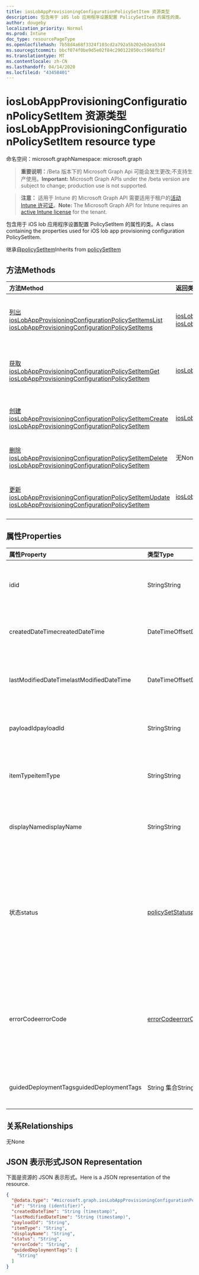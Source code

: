 ```yaml
---
title: iosLobAppProvisioningConfigurationPolicySetItem 资源类型
description: 包含用于 iOS lob 应用程序设置配置 PolicySetItem 的属性的类。
author: dougeby
localization_priority: Normal
ms.prod: Intune
doc_type: resourcePageType
ms.openlocfilehash: 7b58d4a68f3324f103cd2a792a5b202eb2ea53d4
ms.sourcegitcommit: bbcf074f0be9d5e02f84c290122850cc5968fb1f
ms.translationtype: MT
ms.contentlocale: zh-CN
ms.lasthandoff: 04/14/2020
ms.locfileid: "43458401"
---
```

# <a name="ioslobappprovisioningconfigurationpolicysetitem-resource-type"></a><span data-ttu-id="0cc5d-103">iosLobAppProvisioningConfigurationPolicySetItem 资源类型</span><span class="sxs-lookup"><span data-stu-id="0cc5d-103">iosLobAppProvisioningConfigurationPolicySetItem resource type</span></span>

<span data-ttu-id="0cc5d-104">命名空间：microsoft.graph</span><span class="sxs-lookup"><span data-stu-id="0cc5d-104">Namespace: microsoft.graph</span></span>

> <span data-ttu-id="0cc5d-105">**重要说明：**/Beta 版本下的 Microsoft Graph Api 可能会发生更改;不支持生产使用。</span><span class="sxs-lookup"><span data-stu-id="0cc5d-105">**Important:** Microsoft Graph APIs under the /beta version are subject to change; production use is not supported.</span></span>

> <span data-ttu-id="0cc5d-106">**注意：** 适用于 Intune 的 Microsoft Graph API 需要适用于租户的[活动 Intune 许可证](https://go.microsoft.com/fwlink/?linkid=839381)。</span><span class="sxs-lookup"><span data-stu-id="0cc5d-106">**Note:** The Microsoft Graph API for Intune requires an [active Intune license](https://go.microsoft.com/fwlink/?linkid=839381) for the tenant.</span></span>

<span data-ttu-id="0cc5d-107">包含用于 iOS lob 应用程序设置配置 PolicySetItem 的属性的类。</span><span class="sxs-lookup"><span data-stu-id="0cc5d-107">A class containing the properties used for iOS lob app provisioning configuration PolicySetItem.</span></span>


<span data-ttu-id="0cc5d-108">继承自[policySetItem](../resources/intune-policyset-policysetitem.md)</span><span class="sxs-lookup"><span data-stu-id="0cc5d-108">Inherits from [policySetItem](../resources/intune-policyset-policysetitem.md)</span></span>

## <a name="methods"></a><span data-ttu-id="0cc5d-109">方法</span><span class="sxs-lookup"><span data-stu-id="0cc5d-109">Methods</span></span>
|<span data-ttu-id="0cc5d-110">方法</span><span class="sxs-lookup"><span data-stu-id="0cc5d-110">Method</span></span>|<span data-ttu-id="0cc5d-111">返回类型</span><span class="sxs-lookup"><span data-stu-id="0cc5d-111">Return Type</span></span>|<span data-ttu-id="0cc5d-112">说明</span><span class="sxs-lookup"><span data-stu-id="0cc5d-112">Description</span></span>|
|:---|:---|:---|
|[<span data-ttu-id="0cc5d-113">列出 iosLobAppProvisioningConfigurationPolicySetItems</span><span class="sxs-lookup"><span data-stu-id="0cc5d-113">List iosLobAppProvisioningConfigurationPolicySetItems</span></span>](../api/intune-policyset-ioslobappprovisioningconfigurationpolicysetitem-list.md)|<span data-ttu-id="0cc5d-114">[iosLobAppProvisioningConfigurationPolicySetItem](../resources/intune-policyset-ioslobappprovisioningconfigurationpolicysetitem.md)集合</span><span class="sxs-lookup"><span data-stu-id="0cc5d-114">[iosLobAppProvisioningConfigurationPolicySetItem](../resources/intune-policyset-ioslobappprovisioningconfigurationpolicysetitem.md) collection</span></span>|<span data-ttu-id="0cc5d-115">列出[iosLobAppProvisioningConfigurationPolicySetItem](../resources/intune-policyset-ioslobappprovisioningconfigurationpolicysetitem.md)对象的属性和关系。</span><span class="sxs-lookup"><span data-stu-id="0cc5d-115">List properties and relationships of the [iosLobAppProvisioningConfigurationPolicySetItem](../resources/intune-policyset-ioslobappprovisioningconfigurationpolicysetitem.md) objects.</span></span>|
|[<span data-ttu-id="0cc5d-116">获取 iosLobAppProvisioningConfigurationPolicySetItem</span><span class="sxs-lookup"><span data-stu-id="0cc5d-116">Get iosLobAppProvisioningConfigurationPolicySetItem</span></span>](../api/intune-policyset-ioslobappprovisioningconfigurationpolicysetitem-get.md)|[<span data-ttu-id="0cc5d-117">iosLobAppProvisioningConfigurationPolicySetItem</span><span class="sxs-lookup"><span data-stu-id="0cc5d-117">iosLobAppProvisioningConfigurationPolicySetItem</span></span>](../resources/intune-policyset-ioslobappprovisioningconfigurationpolicysetitem.md)|<span data-ttu-id="0cc5d-118">读取[iosLobAppProvisioningConfigurationPolicySetItem](../resources/intune-policyset-ioslobappprovisioningconfigurationpolicysetitem.md)对象的属性和关系。</span><span class="sxs-lookup"><span data-stu-id="0cc5d-118">Read properties and relationships of the [iosLobAppProvisioningConfigurationPolicySetItem](../resources/intune-policyset-ioslobappprovisioningconfigurationpolicysetitem.md) object.</span></span>|
|[<span data-ttu-id="0cc5d-119">创建 iosLobAppProvisioningConfigurationPolicySetItem</span><span class="sxs-lookup"><span data-stu-id="0cc5d-119">Create iosLobAppProvisioningConfigurationPolicySetItem</span></span>](../api/intune-policyset-ioslobappprovisioningconfigurationpolicysetitem-create.md)|[<span data-ttu-id="0cc5d-120">iosLobAppProvisioningConfigurationPolicySetItem</span><span class="sxs-lookup"><span data-stu-id="0cc5d-120">iosLobAppProvisioningConfigurationPolicySetItem</span></span>](../resources/intune-policyset-ioslobappprovisioningconfigurationpolicysetitem.md)|<span data-ttu-id="0cc5d-121">创建新的[iosLobAppProvisioningConfigurationPolicySetItem](../resources/intune-policyset-ioslobappprovisioningconfigurationpolicysetitem.md)对象。</span><span class="sxs-lookup"><span data-stu-id="0cc5d-121">Create a new [iosLobAppProvisioningConfigurationPolicySetItem](../resources/intune-policyset-ioslobappprovisioningconfigurationpolicysetitem.md) object.</span></span>|
|[<span data-ttu-id="0cc5d-122">删除 iosLobAppProvisioningConfigurationPolicySetItem</span><span class="sxs-lookup"><span data-stu-id="0cc5d-122">Delete iosLobAppProvisioningConfigurationPolicySetItem</span></span>](../api/intune-policyset-ioslobappprovisioningconfigurationpolicysetitem-delete.md)|<span data-ttu-id="0cc5d-123">无</span><span class="sxs-lookup"><span data-stu-id="0cc5d-123">None</span></span>|<span data-ttu-id="0cc5d-124">删除[iosLobAppProvisioningConfigurationPolicySetItem](../resources/intune-policyset-ioslobappprovisioningconfigurationpolicysetitem.md)。</span><span class="sxs-lookup"><span data-stu-id="0cc5d-124">Deletes a [iosLobAppProvisioningConfigurationPolicySetItem](../resources/intune-policyset-ioslobappprovisioningconfigurationpolicysetitem.md).</span></span>|
|[<span data-ttu-id="0cc5d-125">更新 iosLobAppProvisioningConfigurationPolicySetItem</span><span class="sxs-lookup"><span data-stu-id="0cc5d-125">Update iosLobAppProvisioningConfigurationPolicySetItem</span></span>](../api/intune-policyset-ioslobappprovisioningconfigurationpolicysetitem-update.md)|[<span data-ttu-id="0cc5d-126">iosLobAppProvisioningConfigurationPolicySetItem</span><span class="sxs-lookup"><span data-stu-id="0cc5d-126">iosLobAppProvisioningConfigurationPolicySetItem</span></span>](../resources/intune-policyset-ioslobappprovisioningconfigurationpolicysetitem.md)|<span data-ttu-id="0cc5d-127">更新[iosLobAppProvisioningConfigurationPolicySetItem](../resources/intune-policyset-ioslobappprovisioningconfigurationpolicysetitem.md)对象的属性。</span><span class="sxs-lookup"><span data-stu-id="0cc5d-127">Update the properties of a [iosLobAppProvisioningConfigurationPolicySetItem](../resources/intune-policyset-ioslobappprovisioningconfigurationpolicysetitem.md) object.</span></span>|

## <a name="properties"></a><span data-ttu-id="0cc5d-128">属性</span><span class="sxs-lookup"><span data-stu-id="0cc5d-128">Properties</span></span>
|<span data-ttu-id="0cc5d-129">属性</span><span class="sxs-lookup"><span data-stu-id="0cc5d-129">Property</span></span>|<span data-ttu-id="0cc5d-130">类型</span><span class="sxs-lookup"><span data-stu-id="0cc5d-130">Type</span></span>|<span data-ttu-id="0cc5d-131">说明</span><span class="sxs-lookup"><span data-stu-id="0cc5d-131">Description</span></span>|
|:---|:---|:---|
|<span data-ttu-id="0cc5d-132">id</span><span class="sxs-lookup"><span data-stu-id="0cc5d-132">id</span></span>|<span data-ttu-id="0cc5d-133">String</span><span class="sxs-lookup"><span data-stu-id="0cc5d-133">String</span></span>|<span data-ttu-id="0cc5d-134">MobileAppPolicySetItem 的键。</span><span class="sxs-lookup"><span data-stu-id="0cc5d-134">Key of the MobileAppPolicySetItem.</span></span> <span data-ttu-id="0cc5d-135">继承自[policySetItem](../resources/intune-policyset-policysetitem.md)</span><span class="sxs-lookup"><span data-stu-id="0cc5d-135">Inherited from [policySetItem](../resources/intune-policyset-policysetitem.md)</span></span>|
|<span data-ttu-id="0cc5d-136">createdDateTime</span><span class="sxs-lookup"><span data-stu-id="0cc5d-136">createdDateTime</span></span>|<span data-ttu-id="0cc5d-137">DateTimeOffset</span><span class="sxs-lookup"><span data-stu-id="0cc5d-137">DateTimeOffset</span></span>|<span data-ttu-id="0cc5d-138">PolicySetItem 的创建时间。</span><span class="sxs-lookup"><span data-stu-id="0cc5d-138">Creation time of the PolicySetItem.</span></span> <span data-ttu-id="0cc5d-139">继承自[policySetItem](../resources/intune-policyset-policysetitem.md)</span><span class="sxs-lookup"><span data-stu-id="0cc5d-139">Inherited from [policySetItem](../resources/intune-policyset-policysetitem.md)</span></span>|
|<span data-ttu-id="0cc5d-140">lastModifiedDateTime</span><span class="sxs-lookup"><span data-stu-id="0cc5d-140">lastModifiedDateTime</span></span>|<span data-ttu-id="0cc5d-141">DateTimeOffset</span><span class="sxs-lookup"><span data-stu-id="0cc5d-141">DateTimeOffset</span></span>|<span data-ttu-id="0cc5d-142">PolicySetItem 的上次修改时间。</span><span class="sxs-lookup"><span data-stu-id="0cc5d-142">Last modified time of the PolicySetItem.</span></span> <span data-ttu-id="0cc5d-143">继承自[policySetItem](../resources/intune-policyset-policysetitem.md)</span><span class="sxs-lookup"><span data-stu-id="0cc5d-143">Inherited from [policySetItem](../resources/intune-policyset-policysetitem.md)</span></span>|
|<span data-ttu-id="0cc5d-144">payloadId</span><span class="sxs-lookup"><span data-stu-id="0cc5d-144">payloadId</span></span>|<span data-ttu-id="0cc5d-145">String</span><span class="sxs-lookup"><span data-stu-id="0cc5d-145">String</span></span>|<span data-ttu-id="0cc5d-146">PolicySetItem 的 PayloadId。</span><span class="sxs-lookup"><span data-stu-id="0cc5d-146">PayloadId of the PolicySetItem.</span></span> <span data-ttu-id="0cc5d-147">继承自[policySetItem](../resources/intune-policyset-policysetitem.md)</span><span class="sxs-lookup"><span data-stu-id="0cc5d-147">Inherited from [policySetItem](../resources/intune-policyset-policysetitem.md)</span></span>|
|<span data-ttu-id="0cc5d-148">itemType</span><span class="sxs-lookup"><span data-stu-id="0cc5d-148">itemType</span></span>|<span data-ttu-id="0cc5d-149">String</span><span class="sxs-lookup"><span data-stu-id="0cc5d-149">String</span></span>|<span data-ttu-id="0cc5d-150">PolicySetItem 的 policySetType。</span><span class="sxs-lookup"><span data-stu-id="0cc5d-150">policySetType of the PolicySetItem.</span></span> <span data-ttu-id="0cc5d-151">继承自[policySetItem](../resources/intune-policyset-policysetitem.md)</span><span class="sxs-lookup"><span data-stu-id="0cc5d-151">Inherited from [policySetItem](../resources/intune-policyset-policysetitem.md)</span></span>|
|<span data-ttu-id="0cc5d-152">displayName</span><span class="sxs-lookup"><span data-stu-id="0cc5d-152">displayName</span></span>|<span data-ttu-id="0cc5d-153">String</span><span class="sxs-lookup"><span data-stu-id="0cc5d-153">String</span></span>|<span data-ttu-id="0cc5d-154">PolicySetItem 的 DisplayName。</span><span class="sxs-lookup"><span data-stu-id="0cc5d-154">DisplayName of the PolicySetItem.</span></span> <span data-ttu-id="0cc5d-155">继承自[policySetItem](../resources/intune-policyset-policysetitem.md)</span><span class="sxs-lookup"><span data-stu-id="0cc5d-155">Inherited from [policySetItem](../resources/intune-policyset-policysetitem.md)</span></span>|
|<span data-ttu-id="0cc5d-156">状态</span><span class="sxs-lookup"><span data-stu-id="0cc5d-156">status</span></span>|[<span data-ttu-id="0cc5d-157">policySetStatus</span><span class="sxs-lookup"><span data-stu-id="0cc5d-157">policySetStatus</span></span>](../resources/intune-policyset-policysetstatus.md)|<span data-ttu-id="0cc5d-158">PolicySetItem 的状态。</span><span class="sxs-lookup"><span data-stu-id="0cc5d-158">Status of the PolicySetItem.</span></span> <span data-ttu-id="0cc5d-159">继承自[policySetItem](../resources/intune-policyset-policysetitem.md)。</span><span class="sxs-lookup"><span data-stu-id="0cc5d-159">Inherited from [policySetItem](../resources/intune-policyset-policysetitem.md).</span></span> <span data-ttu-id="0cc5d-160">可取值为：`unknown`、`validating`、`partialSuccess`、`success`、`error`、`notAssigned`。</span><span class="sxs-lookup"><span data-stu-id="0cc5d-160">Possible values are: `unknown`, `validating`, `partialSuccess`, `success`, `error`, `notAssigned`.</span></span>|
|<span data-ttu-id="0cc5d-161">errorCode</span><span class="sxs-lookup"><span data-stu-id="0cc5d-161">errorCode</span></span>|[<span data-ttu-id="0cc5d-162">errorCode</span><span class="sxs-lookup"><span data-stu-id="0cc5d-162">errorCode</span></span>](../resources/intune-policyset-errorcode.md)|<span data-ttu-id="0cc5d-163">错误代码（如果发生）。</span><span class="sxs-lookup"><span data-stu-id="0cc5d-163">Error code if any occured.</span></span> <span data-ttu-id="0cc5d-164">继承自[policySetItem](../resources/intune-policyset-policysetitem.md)。</span><span class="sxs-lookup"><span data-stu-id="0cc5d-164">Inherited from [policySetItem](../resources/intune-policyset-policysetitem.md).</span></span> <span data-ttu-id="0cc5d-165">可取值为：`noError`、`unauthorized`、`notFound`、`deleted`。</span><span class="sxs-lookup"><span data-stu-id="0cc5d-165">Possible values are: `noError`, `unauthorized`, `notFound`, `deleted`.</span></span>|
|<span data-ttu-id="0cc5d-166">guidedDeploymentTags</span><span class="sxs-lookup"><span data-stu-id="0cc5d-166">guidedDeploymentTags</span></span>|<span data-ttu-id="0cc5d-167">String 集合</span><span class="sxs-lookup"><span data-stu-id="0cc5d-167">String collection</span></span>|<span data-ttu-id="0cc5d-168">继承自[policySetItem](../resources/intune-policyset-policysetitem.md)的引导部署的标记</span><span class="sxs-lookup"><span data-stu-id="0cc5d-168">Tags of the guided deployment Inherited from [policySetItem](../resources/intune-policyset-policysetitem.md)</span></span>|

## <a name="relationships"></a><span data-ttu-id="0cc5d-169">关系</span><span class="sxs-lookup"><span data-stu-id="0cc5d-169">Relationships</span></span>
<span data-ttu-id="0cc5d-170">无</span><span class="sxs-lookup"><span data-stu-id="0cc5d-170">None</span></span>

## <a name="json-representation"></a><span data-ttu-id="0cc5d-171">JSON 表示形式</span><span class="sxs-lookup"><span data-stu-id="0cc5d-171">JSON Representation</span></span>
<span data-ttu-id="0cc5d-172">下面是资源的 JSON 表示形式。</span><span class="sxs-lookup"><span data-stu-id="0cc5d-172">Here is a JSON representation of the resource.</span></span>
<!-- {
  "blockType": "resource",
  "keyProperty": "id",
  "@odata.type": "microsoft.graph.iosLobAppProvisioningConfigurationPolicySetItem"
}
-->
``` json
{
  "@odata.type": "#microsoft.graph.iosLobAppProvisioningConfigurationPolicySetItem",
  "id": "String (identifier)",
  "createdDateTime": "String (timestamp)",
  "lastModifiedDateTime": "String (timestamp)",
  "payloadId": "String",
  "itemType": "String",
  "displayName": "String",
  "status": "String",
  "errorCode": "String",
  "guidedDeploymentTags": [
    "String"
  ]
}
```



